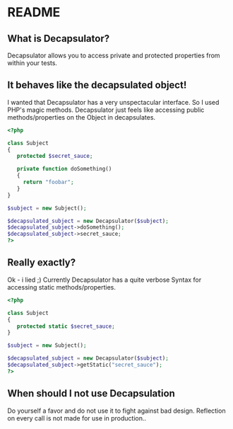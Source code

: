 README
======

What is Decapsulator?
---------------------

Decapsulator allows you to access private and protected properties from within your tests.

It behaves like the decapsulated object!
----------------------------------------

I wanted that Decapsulator has a very unspectacular interface. So I used PHP's magic methods.
Decapsulator just feels like accessing public methods/properties on the Object in decapsulates.

```php
<?php

class Subject
{
   protected $secret_sauce;

   private function doSomething()
   {
     return "foobar";
   }
}

$subject = new Subject();

$decapsulated_subject = new Decapsulator($subject);
$decapsulated_subject->doSomething();
$decapsulated_subject->secret_sauce;
?>
```

Really exactly?
---------------

Ok - i lied ;) Currently Decapsulator has a quite verbose Syntax for accessing static methods/properties.

```php
<?php

class Subject
{
   protected static $secret_sauce;
}

$subject = new Subject();

$decapsulated_subject = new Decapsulator($subject);
$decapsulated_subject->getStatic("secret_sauce");
?>
```

When should I not use Decapsulation
-----------------------------------

Do yourself a favor and do not use it to fight against bad design.
Reflection on every call is not made for use in production..
